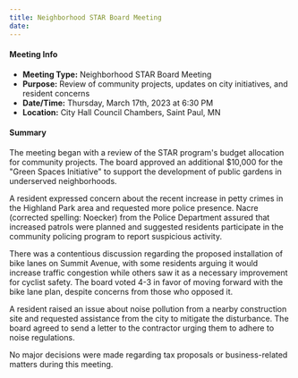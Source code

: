 ```yaml
---
title: Neighborhood STAR Board Meeting
date: 
---
```

#### Meeting Info

* **Meeting Type:** Neighborhood STAR Board Meeting
* **Purpose:** Review of community projects, updates on city initiatives, and resident concerns
* **Date/Time:** Thursday, March 17th, 2023 at 6:30 PM
* **Location:** City Hall Council Chambers, Saint Paul, MN

#### Summary

The meeting began with a review of the STAR program's budget allocation for community projects. The board approved an additional $10,000 for the "Green Spaces Initiative" to support the development of public gardens in underserved neighborhoods.

A resident expressed concern about the recent increase in petty crimes in the Highland Park area and requested more police presence. Nacre (corrected spelling: Noecker) from the Police Department assured that increased patrols were planned and suggested residents participate in the community policing program to report suspicious activity.

There was a contentious discussion regarding the proposed installation of bike lanes on Summit Avenue, with some residents arguing it would increase traffic congestion while others saw it as a necessary improvement for cyclist safety. The board voted 4-3 in favor of moving forward with the bike lane plan, despite concerns from those who opposed it.

A resident raised an issue about noise pollution from a nearby construction site and requested assistance from the city to mitigate the disturbance. The board agreed to send a letter to the contractor urging them to adhere to noise regulations.

No major decisions were made regarding tax proposals or business-related matters during this meeting.

